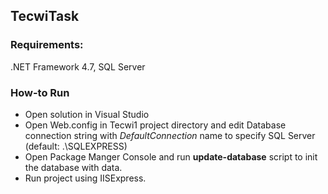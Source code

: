 ## TecwiTask

### Requirements:
.NET Framework 4.7, SQL Server

### How-to Run
- Open solution in Visual Studio
- Open Web.config in Tecwi1 project directory and edit Database connection string with *DefaultConnection* name to specify SQL Server (default: .\SQLEXPRESS)
- Open Package Manger Console and run **update-database** script to init the database with data.
- Run project using IISExpress.
